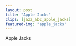 ```yaml
---
layout: post
title: "Apple Jacks"
clips: [jazz_abc_apple_jacks]
featured-img: 'apple_jacks'
---
```



Apple Jacks

